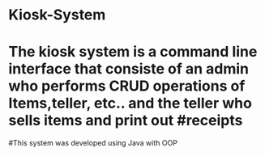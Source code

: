 # Kiosk-System

# The kiosk system is a command line interface that consiste of an admin who performs CRUD operations of Items,teller, etc.. and the teller who sells items and print out #receipts 
#This system was developed using Java with OOP

